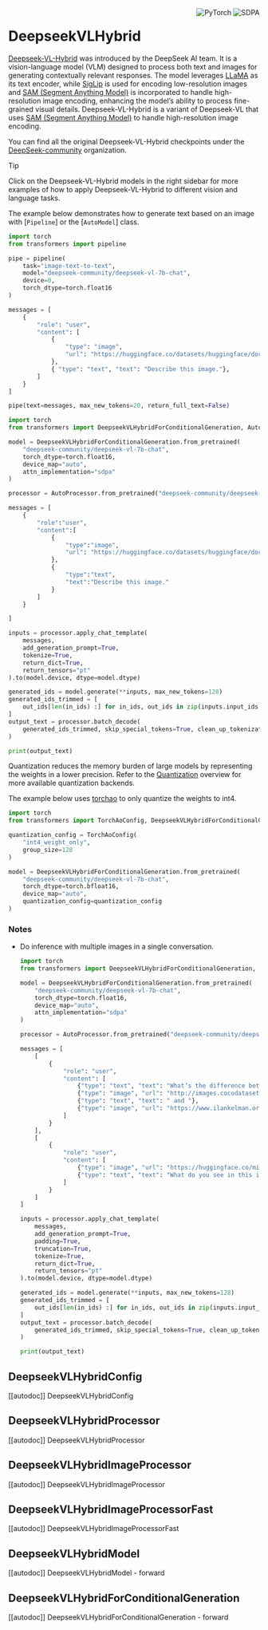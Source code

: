 <!--Copyright 2025 Deepseek AI and The HuggingFace Team. All rights reserved.

Licensed under the Apache License, Version 2.0 (the "License"); you may not use this file except in compliance with
the License. You may obtain a copy of the License at

http://www.apache.org/licenses/LICENSE-2.0

Unless required by applicable law or agreed to in writing, software distributed under the License is distributed on
an "AS IS" BASIS, WITHOUT WARRANTIES OR CONDITIONS OF ANY KIND, either express or implied. See the License for the
specific language governing permissions and limitations under the License.

⚠️ Note that this file is in Markdown but contain specific syntax for our doc-builder (similar to MDX) that may not be
rendered properly in your Markdown viewer.

-->

<div style="float: right;">
    <div class="flex flex-wrap space-x-1">
        <img alt="PyTorch" src="https://img.shields.io/badge/PyTorch-DE3412?style=flat&logo=pytorch&logoColor=white">
        <img alt="SDPA" src="https://img.shields.io/badge/SDPA-DE3412?style=flat&logo=pytorch&logoColor=white">
    </div>
</div>

# DeepseekVLHybrid

[Deepseek-VL-Hybrid](https://arxiv.org/abs/2403.05525) was introduced by the DeepSeek AI team. It is a vision-language model (VLM) designed to process both text and images for generating contextually relevant responses. The model leverages [LLaMA](./llama) as its text encoder, while [SigLip](./siglip) is used for encoding low-resolution images and [SAM (Segment Anything Model)](./sam) is incorporated to handle high-resolution image encoding, enhancing the model’s ability to process fine-grained visual details. Deepseek-VL-Hybrid is a variant of Deepseek-VL that uses [SAM (Segment Anything Model)](./sam) to handle high-resolution image encoding.

You can find all the original Deepseek-VL-Hybrid checkpoints under the [DeepSeek-community](https://huggingface.co/deepseek-community) organization.

> [!TIP]
> Click on the Deepseek-VL-Hybrid models in the right sidebar for more examples of how to apply Deepseek-VL-Hybrid to different vision and language tasks.

The example below demonstrates how to generate text based on an image with [`Pipeline`] or the [`AutoModel`] class.

<hfoptions id="usage">
<hfoption id="Pipeline">

```py
import torch
from transformers import pipeline

pipe = pipeline(
    task="image-text-to-text",
    model="deepseek-community/deepseek-vl-7b-chat",
    device=0,
    torch_dtype=torch.float16
)

messages = [
    {
        "role": "user",
        "content": [
            {
                "type": "image",
                "url": "https://huggingface.co/datasets/huggingface/documentation-images/resolve/main/pipeline-cat-chonk.jpeg",
            },
            { "type": "text", "text": "Describe this image."},
        ]
    }
]

pipe(text=messages, max_new_tokens=20, return_full_text=False)
```
</hfoption>

<hfoption id="AutoModel">

```py
import torch
from transformers import DeepseekVLHybridForConditionalGeneration, AutoProcessor

model = DeepseekVLHybridForConditionalGeneration.from_pretrained(
    "deepseek-community/deepseek-vl-7b-chat",
    torch_dtype=torch.float16,
    device_map="auto",
    attn_implementation="sdpa"
)

processor = AutoProcessor.from_pretrained("deepseek-community/deepseek-vl-7b-chat")

messages = [
    {
        "role":"user",
        "content":[
            {
                "type":"image",
                "url": "https://huggingface.co/datasets/huggingface/documentation-images/resolve/main/pipeline-cat-chonk.jpeg"
            },
            {
                "type":"text",
                "text":"Describe this image."
            }
        ]
    }

]

inputs = processor.apply_chat_template(
    messages,
    add_generation_prompt=True,
    tokenize=True,
    return_dict=True,
    return_tensors="pt"
).to(model.device, dtype=model.dtype)

generated_ids = model.generate(**inputs, max_new_tokens=128)
generated_ids_trimmed = [
    out_ids[len(in_ids) :] for in_ids, out_ids in zip(inputs.input_ids, generated_ids)
]
output_text = processor.batch_decode(
    generated_ids_trimmed, skip_special_tokens=True, clean_up_tokenization_spaces=False
)

print(output_text)
```
</hfoption>
</hfoptions>

Quantization reduces the memory burden of large models by representing the weights in a lower precision. Refer to the [Quantization](../quantization/overview) overview for more available quantization backends.

The example below uses [torchao](../quantization/torchao) to only quantize the weights to int4.

```python
import torch
from transformers import TorchAoConfig, DeepseekVLHybridForConditionalGeneration, AutoProcessor

quantization_config = TorchAoConfig(
    "int4_weight_only",
    group_size=128
)

model = DeepseekVLHybridForConditionalGeneration.from_pretrained(
    "deepseek-community/deepseek-vl-7b-chat",
    torch_dtype=torch.bfloat16,
    device_map="auto",
    quantization_config=quantization_config
)
```
### Notes

- Do inference with multiple images in a single conversation.
    ```py
    import torch
    from transformers import DeepseekVLHybridForConditionalGeneration, AutoProcessor

    model = DeepseekVLHybridForConditionalGeneration.from_pretrained(
        "deepseek-community/deepseek-vl-7b-chat",
        torch_dtype=torch.float16,
        device_map="auto",
        attn_implementation="sdpa"
    )

    processor = AutoProcessor.from_pretrained("deepseek-community/deepseek-vl-7b-chat")

    messages = [
        [
            {
                "role": "user",
                "content": [
                    {"type": "text", "text": "What’s the difference between"},
                    {"type": "image", "url": "http://images.cocodataset.org/val2017/000000039769.jpg"},
                    {"type": "text", "text": " and "},
                    {"type": "image", "url": "https://www.ilankelman.org/stopsigns/australia.jpg"}
                ]
            }
        ],
        [
            {
                "role": "user",
                "content": [
                    {"type": "image", "url": "https://huggingface.co/microsoft/kosmos-2-patch14-224/resolve/main/snowman.jpg"},
                    {"type": "text", "text": "What do you see in this image?"}
                ]
            }
        ]
    ]

    inputs = processor.apply_chat_template(
        messages,
        add_generation_prompt=True,
        padding=True,
        truncation=True,
        tokenize=True,
        return_dict=True,
        return_tensors="pt"
    ).to(model.device, dtype=model.dtype)

    generated_ids = model.generate(**inputs, max_new_tokens=128)
    generated_ids_trimmed = [
        out_ids[len(in_ids) :] for in_ids, out_ids in zip(inputs.input_ids, generated_ids)
    ]
    output_text = processor.batch_decode(
        generated_ids_trimmed, skip_special_tokens=True, clean_up_tokenization_spaces=False
    )

    print(output_text)
    ```

## DeepseekVLHybridConfig

[[autodoc]] DeepseekVLHybridConfig

## DeepseekVLHybridProcessor

[[autodoc]] DeepseekVLHybridProcessor

## DeepseekVLHybridImageProcessor

[[autodoc]] DeepseekVLHybridImageProcessor

## DeepseekVLHybridImageProcessorFast

[[autodoc]] DeepseekVLHybridImageProcessorFast

## DeepseekVLHybridModel

[[autodoc]] DeepseekVLHybridModel
    - forward

## DeepseekVLHybridForConditionalGeneration

[[autodoc]] DeepseekVLHybridForConditionalGeneration
    - forward
